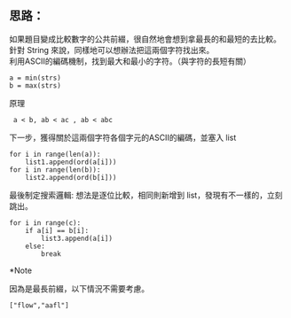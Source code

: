 思路：
--

如果題目變成比較數字的公共前綴，很自然地會想到拿最長的和最短的去比較。   
針對 String 來說，同樣地可以想辦法把這兩個字符找出來。   
利用ASCII的編碼機制，找到最大和最小的字符。（與字符的長短有關）
```
a = min(strs)
b = max(strs)
```
原理
```
 a < b, ab < ac , ab < abc
```
下一步，獲得關於這兩個字符各個字元的ASCII的編碼，並塞入 list
```
for i in range(len(a)):
    list1.append(ord(a[i]))
for i in range(len(b)):
    list2.append(ord(b[i]))
```
最後制定搜索邏輯: 想法是逐位比較，相同則新增到 list，發現有不一樣的，立刻跳出。
```
for i in range(c):
    if a[i] == b[i]:
        list3.append(a[i])
    else:
        break
```
*Note

因為是最長前綴，以下情況不需要考慮。
```
["flow","aafl"]
```
